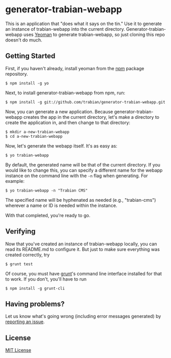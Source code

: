 # generator-trabian-webapp

This is an application that "does what it says on the tin." Use it to generate an instance of trabian-webapp into the current directory. Generator-trabian-webapp uses [Yeoman](http://yeoman.io) to generate trabian-webapp, so just cloning this repo doesn't do much.

## Getting Started

First, if you haven't already, install yeoman from the [npm](https://npmjs.org) package repository.

```
$ npm install -g yo
```

Next, to install generator-trabian-webapp from npm, run:

```
$ npm install -g git://github.com/trabian/generator-trabian-webapp.git
```

Now, you can generate a new application. Because generator-trabian-webapp creates the app in the current directory, let's make a directory to create the application in, and then change to that directory:

```
$ mkdir a-new-trabian-webapp
$ cd a-new-trabian-webapp
```

Now, let's generate the webapp itself. It's as easy as:

```
$ yo trabian-webapp
```

By default, the generated name will be that of the current directory. If you would like to change this, you can specify a different name for the webapp instance on the command line with the `-n` flag when generating. For example:

```
$ yo trabian-webapp -n "Trabian CMS"
```

The specified name will be hyphenated as needed (e.g., "trabian-cms") wherever a name or ID is needed within the instance.

With that completed, you're ready to go. 

## Verifying

Now that you've created an instance of trabian-webapp locally, you can read its README.md to configure it. But just to make sure everything was created correctly, try 

```
$ grunt test
```

Of course, you must have [grunt](http://gruntjs.com)'s command line interface installed for that to work. If you don't, you'll have to run

```
$ npm install -g grunt-cli
```

## Having problems?
Let us know what's going wrong (including error messages generated) by [reporting an issue](https://github.com/trabian/generator-trabian-webapp/issues).


## License

[MIT License](http://en.wikipedia.org/wiki/MIT_License)

